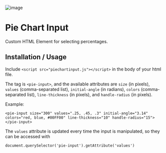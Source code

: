![image](https://user-images.githubusercontent.com/26948028/75598990-40e2f080-5a66-11ea-92fd-6342f2b03af3.png)

# Pie Chart Input
Custom HTML Element for selecting percentages.

## Installation / Usage
Include `<script src="piechartinput.js"></script>` in the body of your html file.

The tag is `<pie-input>`, and the available attributes are `size` (in pixels), `values` (comma-separated list), `initial-angle` (in radians), `colors` (comma-separated list), `line-thickness` (in pixels), and `handle-radius` (in pixels).

Example:

```<pie-input size="300" values=".25, .45, .3" initial-angle="3.14" colors="red, blue, #00FF00" line-thickness="10" handle-radius="15"></pie-input>```

The `values` attribute is updated every time the input is manipulated, so they can be accessed with

```document.querySelector('pie-input').getAttribute('values')```

